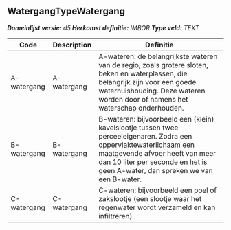 ﻿## WatergangTypeWatergang

*__Domeinlijst versie:__ d5*
*__Herkomst definitie:__ IMBOR*
*__Type veld:__ TEXT*

|__Code__ |__Description__ |__Definitie__	|
|	---	|	---	|   ---	| 
| A-watergang | A-watergang | A-wateren: de belangrijkste wateren van de regio, zoals grotere sloten, beken en waterplassen, die belangrijk zijn voor een goede waterhuishouding. Deze wateren worden door of namens het waterschap onderhouden. |
| B-watergang | B-watergang | B-wateren: bijvoorbeeld een (klein) kavelslootje tussen twee perceeleigenaren. Zodra een oppervlaktewaterlichaam een maatgevende afvoer heeft van meer dan 10 liter per seconde en het is geen A-water, dan spreken we van een B-water. |
| C-watergang | C-watergang | C-wateren: bijvoorbeeld een poel of zakslootje (een slootje waar het regenwater wordt verzameld en kan infiltreren). |
